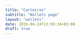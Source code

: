 ```yaml
---
title: "Carteiras"
subtitle: "Wallets page"
layout: "wallets"
date: 2019-04-24T13:59:34+03:00
draft: true
---
```

